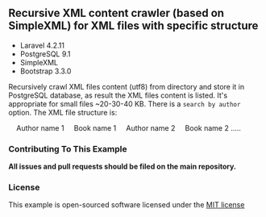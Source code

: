 ##  Recursive XML content crawler (based on SimpleXML) for XML files with specific structure

- Laravel 4.2.11 
- PostgreSQL 9.1 
- SimpleXML 
- Bootstrap 3.3.0

Recursively crawl XML files content (utf8) from directory and store it in PostgreSQL database, as result the XML files content is listed. It's appropriate for small files ~20-30-40 KB. There is a `search by author` option. The XML file structure is: 

<book>
    <author>Author name 1</author>
    <name>Book name 1</name>
</book>
<book>
    <author>Author name 2</author>
    <name>Book name 2</name>
</book>
<book>
.....
</book>


### Contributing To This Example

**All issues and pull requests should be filed on the main repository.**

### License

This example is open-sourced software licensed under the [MIT license](http://opensource.org/licenses/MIT)
